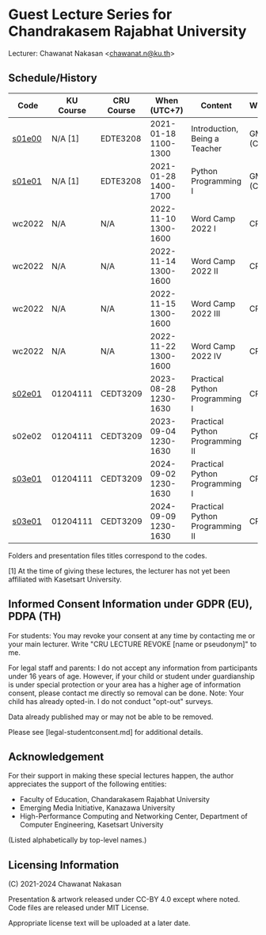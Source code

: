# Guest Lecture Series for Chandrakasem Rajabhat University

Lecturer: Chawanat Nakasan \<chawanat.n@ku.th\>

## Schedule/History

| Code             | KU Course | CRU Course | When (UTC+7)         | Content                          | Where       |
| ---------------- | --------- | ---------- | -------------------- | -------------------------------- | ----------- |
| [s01e00](s01e00) | N/A [1]   | EDTE3208   | 2021-01-18 1100-1300 | Introduction, Being a Teacher    | GMeet (CRU) |
| [s01e01](s01e01) | N/A [1]   | EDTE3208   | 2021-01-28 1400-1700 | Python Programming I             | GMeet (CRU) |
| wc2022           | N/A       | N/A        | 2022-11-10 1300-1600 | Word Camp 2022 I                 | CRU         |
| wc2022           | N/A       | N/A        | 2022-11-14 1300-1600 | Word Camp 2022 II                | CRU         |
| wc2022           | N/A       | N/A        | 2022-11-15 1300-1600 | Word Camp 2022 III               | CRU         |
| wc2022           | N/A       | N/A        | 2022-11-22 1300-1600 | Word Camp 2022 IV                | CRU         |
| [s02e01](s02e01) | 01204111  | CEDT3209   | 2023-08-28 1230-1630 | Practical Python Programming I   | CRU         |
| s02e02           | 01204111  | CEDT3209   | 2023-09-04 1230-1630 | Practical Python Programming II  | CRU         |
| [s03e01](s02e01) | 01204111  | CEDT3209   | 2024-09-02 1230-1630 | Practical Python Programming I   | CRU         |
| [s03e01](s03e01) | 01204111  | CEDT3209   | 2024-09-09 1230-1630 | Practical Python Programming II  | CRU         |

Folders and presentation files titles correspond to the codes.

[1] At the time of giving these lectures, the lecturer has not yet been
affiliated with Kasetsart University.

## Informed Consent Information under GDPR (EU), PDPA (TH)

For students: You may revoke your consent at any time by contacting me or
your main lecturer. Write "CRU LECTURE REVOKE \[name or pseudonym\]" to me.

For legal staff and parents: I do not accept any information from participants
under 16 years of age. However, if your child or student under guardianship is
under special protection or your area has a higher age of information consent,
please contact me directly so removal can be done. Note: Your child has already
opted-in. I do not conduct "opt-out" surveys.

Data already published may or may not be able to be removed.

Please see [legal-studentconsent.md] for additional details.

## Acknowledgement

For their support in making these special lectures happen, the author
appreciates the support of the following entities:

* Faculty of Education, Chandarakasem Rajabhat University
* Emerging Media Initiative, Kanazawa University
* High-Performance Computing and Networking Center,
  Department of Computer Engineering, Kasetsart University

(Listed alphabetically by top-level names.)

## Licensing Information

(C) 2021-2024 Chawanat Nakasan

Presentation & artwork released under CC-BY 4.0 except where noted. Code files
are released under MIT License.

Appropriate license text will be uploaded at a later date.
